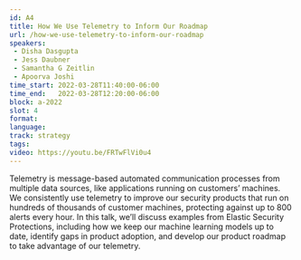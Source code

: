 ```yaml
---
id: A4
title: How We Use Telemetry to Inform Our Roadmap
url: /how-we-use-telemetry-to-inform-our-roadmap
speakers:
 - Disha Dasgupta
 - Jess Daubner
 - Samantha G Zeitlin
 - Apoorva Joshi
time_start: 2022-03-28T11:40:00-06:00
time_end:   2022-03-28T12:20:00-06:00
block: a-2022
slot: 4
format: 
language: 
track: strategy
tags:
video: https://youtu.be/FRTwFlVi0u4
---
```


Telemetry is message-based automated communication processes from multiple data sources, like applications running on customers’ machines. We consistently use telemetry to improve our security products that run on hundreds of thousands of customer machines, protecting against up to 800 alerts every hour. In this talk, we’ll discuss examples from Elastic Security Protections, including how we keep our machine learning models up to date, identify gaps in product adoption, and develop our product roadmap to take advantage of our telemetry.

